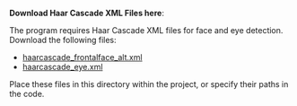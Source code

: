  **Download Haar Cascade XML Files here**:

   The program requires Haar Cascade XML files for face and eye detection. Download the following files:

   - [haarcascade_frontalface_alt.xml](https://github.com/opencv/opencv/blob/master/data/haarcascades/haarcascade_frontalface_alt.xml)
   - [haarcascade_eye.xml](https://github.com/opencv/opencv/blob/master/data/haarcascades/haarcascade_eye.xml)

   Place these files in this directory within the project, or specify their paths in the code.